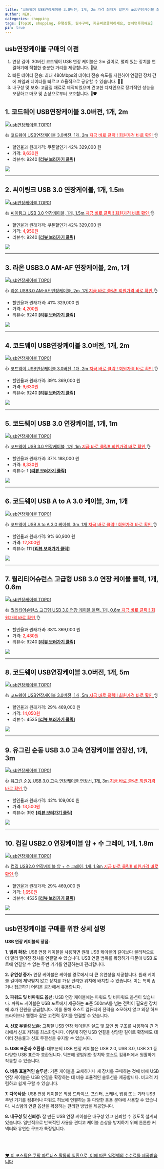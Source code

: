 ```yaml
---
title: "코드웨이 USB연장케이블 3.0버전, 1개, 2m 가격 최저가 할인가 usb연장케이블 최저가 추천 제품 비교"
author: NEO.
categories: shopping
tags: [Top10, shopping, 유행상품, 필수구매, 지금바로클릭하세요, 놓치면후회해요]
pin: true
---
```

## usb연장케이블 구매의 이점
1. 연장 길이: 30버전 코드웨이 USB 연장 케이블은 2m 길이로, 멀리 있는 장치를 연결하기에 적합한 충분한 거리를 제공합니다. 📱💻
2. 빠른 데이터 전송: 최대 480Mbps의 데이터 전송 속도를 지원하여 연결된 장치 간에 파일과 데이터를 빠르고 효율적으로 공유할 수 있습니다. 👀✨
3. 내구성 및 보호: 고품질 재료로 제작되었으며 견고한 디자인으로 장기적인 성능을 보장하고 마모 및 손상으로부터 보호합니다. 💪🛡️

   

## 1. 코드웨이 USB연장케이블 3.0버전, 1개, 2m

[![usb연장케이블 TOP01](https://thumbnail8.coupangcdn.com/thumbnails/remote/490x490ex/image/retail/images/2023/08/14/15/3/c2deff16-c8e4-41b6-b9e3-721f833a7de1.jpg)](https://link.coupang.com/re/AFFSDP?lptag=AF3617701&subid=GithubCoopas&pageKey=7503524390&traceid=V0-153&itemId=19646195263&vendorItemId=86873989224)


👍 [코드웨이 USB연장케이블 3.0버전, 1개, 2m <font color=red> 지금 바로 클릭!! 회원가격 바로 확인 </font> ](https://link.coupang.com/re/AFFSDP?lptag=AF3617701&subid=GithubCoopas&pageKey=7503524390&traceid=V0-153&itemId=19646195263&vendorItemId=86873989224) 👌 


- 할인율과 원래가격: 쿠폰할인가 42%  329,000   원
- 가격: <span style='color:red'>9,630원</span>
- 리뷰수: 9240  [**[리뷰 보러가기 클릭]**](https://link.coupang.com/re/AFFSDP?lptag=AF3617701&subid=GithubCoopas&pageKey=7503524390&traceid=V0-153&itemId=19646195263&vendorItemId=86873989224)

[![](/discount_price.png)](https://link.coupang.com/re/AFFSDP?lptag=AF3617701&subid=GithubCoopas&pageKey=7503524390&traceid=V0-153&itemId=19646195263&vendorItemId=86873989224)

---


   

## 2. 씨이링크 USB 3.0 연장케이블, 1개, 1.5m

[![usb연장케이블 TOP01](https://thumbnail6.coupangcdn.com/thumbnails/remote/490x490ex/image/retail/images/2019/04/15/15/2/591ff97c-1a1a-4da5-8eaf-28cce5904126.jpg)](https://link.coupang.com/re/AFFSDP?lptag=AF3617701&subid=GithubCoopas&pageKey=209387978&traceid=V0-153&itemId=622557141&vendorItemId=4634931512)


👍 [씨이링크 USB 3.0 연장케이블, 1개, 1.5m <font color=red> 지금 바로 클릭!! 회원가격 바로 확인 </font> ](https://link.coupang.com/re/AFFSDP?lptag=AF3617701&subid=GithubCoopas&pageKey=209387978&traceid=V0-153&itemId=622557141&vendorItemId=4634931512) 👌 


- 할인율과 원래가격: 쿠폰할인가 42%  329,000   원
- 가격: <span style='color:red'>4,950원</span>
- 리뷰수: 9240  [**[리뷰 보러가기 클릭]**](https://link.coupang.com/re/AFFSDP?lptag=AF3617701&subid=GithubCoopas&pageKey=209387978&traceid=V0-153&itemId=622557141&vendorItemId=4634931512)

[![](/discount_price.png)](https://link.coupang.com/re/AFFSDP?lptag=AF3617701&subid=GithubCoopas&pageKey=209387978&traceid=V0-153&itemId=622557141&vendorItemId=4634931512)

---


   

## 3. 라온 USB3.0 AM-AF 연장케이블, 2m, 1개

[![usb연장케이블 TOP01](https://thumbnail9.coupangcdn.com/thumbnails/remote/490x490ex/image/rs_quotation_api/9p6qhwoe/b54dc65a18684c7b932ffebd3537047d.jpg)](https://link.coupang.com/re/AFFSDP?lptag=AF3617701&subid=GithubCoopas&pageKey=1603328584&traceid=V0-153&itemId=2738477535&vendorItemId=76146462151)


👍 [라온 USB3.0 AM-AF 연장케이블, 2m, 1개 <font color=red> 지금 바로 클릭!! 회원가격 바로 확인 </font> ](https://link.coupang.com/re/AFFSDP?lptag=AF3617701&subid=GithubCoopas&pageKey=1603328584&traceid=V0-153&itemId=2738477535&vendorItemId=76146462151) 👌 


- 할인율과 원래가격: 41%  329,000   원
- 가격: <span style='color:red'>4,200원</span>
- 리뷰수: 9240  [**[리뷰 보러가기 클릭]**](https://link.coupang.com/re/AFFSDP?lptag=AF3617701&subid=GithubCoopas&pageKey=1603328584&traceid=V0-153&itemId=2738477535&vendorItemId=76146462151)

[![](/discount_price.png)](https://link.coupang.com/re/AFFSDP?lptag=AF3617701&subid=GithubCoopas&pageKey=1603328584&traceid=V0-153&itemId=2738477535&vendorItemId=76146462151)

---


   

## 4. 코드웨이 USB연장케이블 3.0버전, 1개, 2m

[![usb연장케이블 TOP01](https://thumbnail8.coupangcdn.com/thumbnails/remote/490x490ex/image/retail/images/2023/08/14/15/3/c2deff16-c8e4-41b6-b9e3-721f833a7de1.jpg)](https://link.coupang.com/re/AFFSDP?lptag=AF3617701&subid=GithubCoopas&pageKey=7503524390&traceid=V0-153&itemId=19646195263&vendorItemId=86873989224)


👍 [코드웨이 USB연장케이블 3.0버전, 1개, 2m <font color=red> 지금 바로 클릭!! 회원가격 바로 확인 </font> ](https://link.coupang.com/re/AFFSDP?lptag=AF3617701&subid=GithubCoopas&pageKey=7503524390&traceid=V0-153&itemId=19646195263&vendorItemId=86873989224) 👌 


- 할인율과 원래가격: 39%  369,000   원
- 가격: <span style='color:red'>9,630원</span>
- 리뷰수: 9240  [**[리뷰 보러가기 클릭]**](https://link.coupang.com/re/AFFSDP?lptag=AF3617701&subid=GithubCoopas&pageKey=7503524390&traceid=V0-153&itemId=19646195263&vendorItemId=86873989224)

[![](/discount_price.png)](https://link.coupang.com/re/AFFSDP?lptag=AF3617701&subid=GithubCoopas&pageKey=7503524390&traceid=V0-153&itemId=19646195263&vendorItemId=86873989224)

---


   

## 5. 코드웨이 USB 3.0 연장케이블, 1개, 1m

[![usb연장케이블 TOP01](https://thumbnail8.coupangcdn.com/thumbnails/remote/490x490ex/image/retail/images/2023/08/14/15/3/c2deff16-c8e4-41b6-b9e3-721f833a7de1.jpg)](https://link.coupang.com/re/AFFSDP?lptag=AF3617701&subid=GithubCoopas&pageKey=7503524390&traceid=V0-153&itemId=19646195266&vendorItemId=86873989247)


👍 [코드웨이 USB 3.0 연장케이블, 1개, 1m <font color=red> 지금 바로 클릭!! 회원가격 바로 확인 </font> ](https://link.coupang.com/re/AFFSDP?lptag=AF3617701&subid=GithubCoopas&pageKey=7503524390&traceid=V0-153&itemId=19646195266&vendorItemId=86873989247) 👌 


- 할인율과 원래가격: 37%  188,000   원
- 가격: <span style='color:red'>8,330원</span>
- 리뷰수: 1  [**[리뷰 보러가기 클릭]**](https://link.coupang.com/re/AFFSDP?lptag=AF3617701&subid=GithubCoopas&pageKey=7503524390&traceid=V0-153&itemId=19646195266&vendorItemId=86873989247)

[![](/discount_price.png)](https://link.coupang.com/re/AFFSDP?lptag=AF3617701&subid=GithubCoopas&pageKey=7503524390&traceid=V0-153&itemId=19646195266&vendorItemId=86873989247)

---


   

## 6. 코드웨이 USB A to A 3.0 케이블, 3m, 1개

[![usb연장케이블 TOP01](https://thumbnail8.coupangcdn.com/thumbnails/remote/490x490ex/image/retail/images/8934041854716368-812ed438-e2fb-4617-a06a-d05579ff9efa.jpg)](https://link.coupang.com/re/AFFSDP?lptag=AF3617701&subid=GithubCoopas&pageKey=7546965180&traceid=V0-153&itemId=19852107174&vendorItemId=87076580068)


👍 [코드웨이 USB A to A 3.0 케이블, 3m, 1개 <font color=red> 지금 바로 클릭!! 회원가격 바로 확인 </font> ](https://link.coupang.com/re/AFFSDP?lptag=AF3617701&subid=GithubCoopas&pageKey=7546965180&traceid=V0-153&itemId=19852107174&vendorItemId=87076580068) 👌 


- 할인율과 원래가격: 9%  60,900   원
- 가격: <span style='color:red'>12,800원</span>
- 리뷰수: 111  [**[리뷰 보러가기 클릭]**](https://link.coupang.com/re/AFFSDP?lptag=AF3617701&subid=GithubCoopas&pageKey=7546965180&traceid=V0-153&itemId=19852107174&vendorItemId=87076580068)

[![](/discount_price.png)](https://link.coupang.com/re/AFFSDP?lptag=AF3617701&subid=GithubCoopas&pageKey=7546965180&traceid=V0-153&itemId=19852107174&vendorItemId=87076580068)

---


   

## 7. 퀄리티어슈런스 고급형 USB 3.0 연장 케이블 블랙, 1개, 0.6m

[![usb연장케이블 TOP01](https://thumbnail9.coupangcdn.com/thumbnails/remote/490x490ex/image/retail/images/2021/04/15/11/6/4acf373f-fd8c-4ca4-bdc2-a93af82f5e90.jpg)](https://link.coupang.com/re/AFFSDP?lptag=AF3617701&subid=GithubCoopas&pageKey=5353216666&traceid=V0-153&itemId=7879000943&vendorItemId=75168545556)


👍 [퀄리티어슈런스 고급형 USB 3.0 연장 케이블 블랙, 1개, 0.6m <font color=red> 지금 바로 클릭!! 회원가격 바로 확인 </font> ](https://link.coupang.com/re/AFFSDP?lptag=AF3617701&subid=GithubCoopas&pageKey=5353216666&traceid=V0-153&itemId=7879000943&vendorItemId=75168545556) 👌 


- 할인율과 원래가격: 38%  369,000   원
- 가격: <span style='color:red'>2,480원</span>
- 리뷰수: 9240  [**[리뷰 보러가기 클릭]**](https://link.coupang.com/re/AFFSDP?lptag=AF3617701&subid=GithubCoopas&pageKey=5353216666&traceid=V0-153&itemId=7879000943&vendorItemId=75168545556)

[![](/discount_price.png)](https://link.coupang.com/re/AFFSDP?lptag=AF3617701&subid=GithubCoopas&pageKey=5353216666&traceid=V0-153&itemId=7879000943&vendorItemId=75168545556)

---


   

## 8. 코드웨이 USB연장케이블 3.0버전, 1개, 5m

[![usb연장케이블 TOP01](https://thumbnail9.coupangcdn.com/thumbnails/remote/490x490ex/image/rs_quotation_api/kcj0cgud/8f6b337ccd9a4a5b88c9e0d3eaa4610d.jpg)](https://link.coupang.com/re/AFFSDP?lptag=AF3617701&subid=GithubCoopas&pageKey=7503524390&traceid=V0-153&itemId=19646195261&vendorItemId=88108010664)


👍 [코드웨이 USB연장케이블 3.0버전, 1개, 5m <font color=red> 지금 바로 클릭!! 회원가격 바로 확인 </font> ](https://link.coupang.com/re/AFFSDP?lptag=AF3617701&subid=GithubCoopas&pageKey=7503524390&traceid=V0-153&itemId=19646195261&vendorItemId=88108010664) 👌 


- 할인율과 원래가격: 29%  469,000   원
- 가격: <span style='color:red'>14,050원</span>
- 리뷰수: 4535  [**[리뷰 보러가기 클릭]**](https://link.coupang.com/re/AFFSDP?lptag=AF3617701&subid=GithubCoopas&pageKey=7503524390&traceid=V0-153&itemId=19646195261&vendorItemId=88108010664)

[![](/discount_price.png)](https://link.coupang.com/re/AFFSDP?lptag=AF3617701&subid=GithubCoopas&pageKey=7503524390&traceid=V0-153&itemId=19646195261&vendorItemId=88108010664)

---


   

## 9. 유그린 순동 USB 3.0 고속 연장케이블 연장선, 1개, 3m

[![usb연장케이블 TOP01](https://thumbnail7.coupangcdn.com/thumbnails/remote/490x490ex/image/retail/images/2020/06/25/19/4/523bff08-94fa-4f22-bf34-c75794b2dc6b.jpg)](https://link.coupang.com/re/AFFSDP?lptag=AF3617701&subid=GithubCoopas&pageKey=1749086094&traceid=V0-153&itemId=2978714591&vendorItemId=70967084833)


👍 [유그린 순동 USB 3.0 고속 연장케이블 연장선, 1개, 3m <font color=red> 지금 바로 클릭!! 회원가격 바로 확인 </font> ](https://link.coupang.com/re/AFFSDP?lptag=AF3617701&subid=GithubCoopas&pageKey=1749086094&traceid=V0-153&itemId=2978714591&vendorItemId=70967084833) 👌 


- 할인율과 원래가격: 42%  109,000   원
- 가격: <span style='color:red'>13,500원</span>
- 리뷰수: 392  [**[리뷰 보러가기 클릭]**](https://link.coupang.com/re/AFFSDP?lptag=AF3617701&subid=GithubCoopas&pageKey=1749086094&traceid=V0-153&itemId=2978714591&vendorItemId=70967084833)

[![](/discount_price.png)](https://link.coupang.com/re/AFFSDP?lptag=AF3617701&subid=GithubCoopas&pageKey=1749086094&traceid=V0-153&itemId=2978714591&vendorItemId=70967084833)

---


   

## 10. 컴길 USB2.0 연장케이블 암 + 수 그레이, 1개, 1.8m

[![usb연장케이블 TOP01](https://thumbnail8.coupangcdn.com/thumbnails/remote/490x490ex/image/retail/images/163487312892694-b667d336-a95b-4a54-9cd9-573cb33cbc4f.jpg)](https://link.coupang.com/re/AFFSDP?lptag=AF3617701&subid=GithubCoopas&pageKey=1920931649&traceid=V0-153&itemId=3261477783&vendorItemId=71248529922)


👍 [컴길 USB2.0 연장케이블 암 + 수 그레이, 1개, 1.8m <font color=red> 지금 바로 클릭!! 회원가격 바로 확인 </font> ](https://link.coupang.com/re/AFFSDP?lptag=AF3617701&subid=GithubCoopas&pageKey=1920931649&traceid=V0-153&itemId=3261477783&vendorItemId=71248529922) 👌 


- 할인율과 원래가격: 29%  469,000   원
- 가격: <span style='color:red'>1,650원</span>
- 리뷰수: 4535  [**[리뷰 보러가기 클릭]**](https://link.coupang.com/re/AFFSDP?lptag=AF3617701&subid=GithubCoopas&pageKey=1920931649&traceid=V0-153&itemId=3261477783&vendorItemId=71248529922)

[![](/discount_price.png)](https://link.coupang.com/re/AFFSDP?lptag=AF3617701&subid=GithubCoopas&pageKey=1920931649&traceid=V0-153&itemId=3261477783&vendorItemId=71248529922)

---
## usb연장케이블 구매를 위한 상세 설명
**USB 연장 케이블의 장점:**

**1. 범위 확장:**
USB 연장 케이블을 사용하면 원래 USB 케이블의 길이보다 물리적으로 더 멀리 떨어진 장치를 연결할 수 있습니다. USB 연결 범위를 확장하기 때문에 USB 포트에 연결할 수 없는 주변 기기를 연결하는데 편리합니다.

**2. 유연성 증가:**
연장 케이블은 케이블 경로에서 더 큰 유연성을 제공합니다. 원래 케이블 길이에 제약받지 않고 장치를 가장 편리한 위치에 배치할 수 있습니다. 이는 특히 좁거나 접근하기 어려운 공간에서 유용합니다.

**3. 파워드 및 비파워드 옵션:**
USB 연장 케이블에는 파워드 및 비파워드 옵션이 있습니다. 파워드 케이블은 USB 포트에서 제공하는 표준 500mA를 넘는 전력이 필요한 장치에 추가 전원을 공급합니다. 이를 통해 호스트 컴퓨터의 전력을 소모하지 않고 외장 하드 드라이브나 웹캠과 같은 고전력 장치를 연결할 수 있습니다.

**4. 신호 무결성 보존:**
고품질 USB 연장 케이블은 실드 및 꼬인 쌍 구조를 사용하여 긴 거리에서 신호 저하를 최소화합니다. 이렇게 하면 USB 연결을 상당한 길이로 확장해도 데이터 전송률과 신호 무결성을 유지할 수 있습니다.

**5. USB 표준과 호환성:**
대부분의 USB 연장 케이블은 USB 2.0, USB 3.0, USB 3.1 등 다양한 USB 표준과 호환됩니다. 덕분에 광범위한 장치와 호스트 컴퓨터에서 원활하게 작동할 수 있습니다.

**6. 비용 효율적인 솔루션:**
기존 케이블을 교체하거나 새 장치를 구매하는 것에 비해 USB 연장 케이블은 USB 연결을 확장하는 데 비용 효율적인 솔루션을 제공합니다. 비교적 저렴하고 쉽게 구할 수 있습니다.

**7. 다목적성:**
USB 연장 케이블은 외장 드라이브, 프린터, 스캐너, 웹캠 또는 기타 USB 주변 기기를 컴퓨터나 파워드 허브에 연결하는 등 다양한 응용 분야에 사용할 수 있습니다. 시스템의 연결 옵션을 확장하는 편리한 방법을 제공합니다.

**8. 내구성 및 신뢰성:**
잘 만든 USB 연장 케이블은 내구성 있고 신뢰할 수 있도록 설계되었습니다. 일반적으로 반복적인 사용을 견디고 케이블 손상을 방지하기 위해 튼튼한 커넥터와 유연한 구조가 특징입니다.<br><br><br><br><br> [ ❤  이 포스팅은 쿠팡 파트너스 활동의 일환으로, 이에 따른 일정액의 수수료를 제공받습니다](https://link.coupang.com/a/bcEFyh)